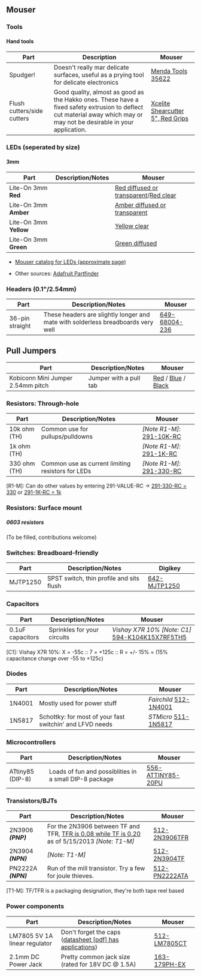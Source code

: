## Mouser

### Tools

#### Hand tools

| Part | Description | Mouser |
|-------|-----------------|-----------|
| Spudger! | Doesn't really mar delicate surfaces, useful as a prying tool for delicate electronics | [Menda Tools 35622](http://www.mouser.com/Search/Refine.aspx?Keyword=809-35622) |
| Flush cutters/side cutters | Good quality, almost as good as the Hakko ones. These have a fixed safety extrusion to deflect cut material away which may or may not be desirable in your application. | [Xcelite Shearcutter 5", Red Grips](http://www.mouser.com/Search/Refine.aspx?Keyword=578-175M) |
### LEDs (seperated by size)

#### 3mm

| Part | Description/Notes | Mouser |
|-------|-----------------|-----------|
| Lite-On 3mm **Red** | |  [Red diffused or transparent](http://www.mouser.com/Search/Refine.aspx?Keyword=859-LTL-1CHE)/[Red clear](http://www.mouser.com/Search/Refine.aspx?Keyword=859-LTL1CHKRKNN) |
| Lite-On 3mm **Amber** | | [Amber diffused or transparent](http://www.mouser.com/Search/Refine.aspx?Keyword=859-LTL-1CHA) |
| Lite-On 3mm **Yellow** | | [Yellow clear](http://www.mouser.com/Search/Refine.aspx?Keyword=859-LTL-4256N) |
| Lite-On 3mm **Green** | | [Green diffused](http://www.mouser.com/Search/Refine.aspx?Keyword=859-LTL-2231AT) |

* [Mouser catalog for LEDs (approximate page)](http://www.mouser.com/MobileCatalog.aspx?page=155)

* Other sources: [Adafruit Partfinder](https://www.adafruit.com/partfinder/leds)

### Headers (0.1"/2.54mm)

| Part | Description/Notes | Mouser |
|-------|-----------------|-----------|
| 36-pin straight | These headers are slightly longer and mate with solderless breadboards very well | [649-68004-236](http://www.mouser.com/ProductDetail/FCI/68004-236/?qs=eanFghet1JOyyJ/RYv6JvQ==) |

## Pull Jumpers

| Part | Description/Notes | Mouser |
|-------|-----------------|-----------|
| Kobiconn Mini Jumper 2.54mm pitch | Jumper with a pull tab | [Red](http://www.mouser.com/ProductDetail/Kobiconn/151-8033-E) /  [Blue](http://www.mouser.com/ProductDetail/Kobiconn/151-8031-E/) / [Black](http://www.mouser.com/ProductDetail/Kobiconn/151-8030-E)

### Resistors: Through-hole

| Part | Description/Notes | Mouser |
|-------|-----------------|-----------|
| 10k ohm (TH) | Common use for pullups/pulldowns | *[Note R1-M]*: [291-10K-RC](http://www.mouser.com/Search/Refine.aspx?Keyword=Xicon+291-10K-RC) |
| 1k ohm (TH) | | *[Note R1-M]*: [291-1K-RC](http://www.mouser.com/Search/Refine.aspx?Keyword=291-1K-RC) |
| 330 ohm (TH) | Common use as current limiting resistors for LEDs | *[Note R1-M]*: [291-330-RC](http://www.mouser.com/Search/Refine.aspx?Keyword=291-330-RC) |

[R1-M]: Can do other values by entering 291-VALUE-RC -> [291-330-RC = 330](http://www.mouser.com/Search/Refine.aspx?Keyword=291-330-RC) or [291-1K-RC = 1k](http://www.mouser.com/Search/Refine.aspx?Keyword=291-1K-RC)

### Resistors: Surface mount

##### 0603 resistors

(To be filled, contributions welcome)

### Switches: Breadboard-friendly

| Part | Description/Notes | Digikey |
|------|-------------------|---------|
| MJTP1250 | SPST switch, thin profile and sits flush | [642-MJTP1250 ](http://www.mouser.com/Search/Refine.aspx?Keyword=642-mjtp1250) |

### Capacitors

| Part | Description/Notes | Mouser |
|-------|-----------------|-----------|
| 0.1uF capacitors | Sprinkles for your circuits | *Vishay X7R 10% [Note: C1]* [594-K104K15X7RF5TH5](http://www.mouser.com/ProductDetail/Vishay-BC-Components/K104K15X7RF5TH5/?qs=CuWZN/5Vbiofhf%252buZNGw/g==) |

[C1]: Vishay X7R 10%: X = -55c :: 7 = +125c :: R = +/- 15% = (15% capacitance change over -55 to +125c)

### Diodes

| Part | Description/Notes | Mouser |
|-------|-----------------|-----------|
| 1N4001 | Mostly used for power stuff | *Fairchild* [512-1N4001](http://www.mouser.com/ProductDetail/Fairchild-Semiconductor/1N4001/?qs=PKwgOmPR8%252bnXpabSf4kJpg==) |
| 1N5817 | Schottky: for most of your fast switchin' and LFVD needs | *STMicro* [511-1N5817](http://www.mouser.com/ProductDetail/STMicroelectronics/1N5817/?qs=sGAEpiMZZMtQ8nqTKtFS%2fD9SVzsgHTKGsrEMHLFTAoc%3d) |

### Microcontrollers

| Part | Description/Notes | Mouser |
|-------|-----------------|-----------|
| ATtiny85 (DIP-8) | Loads of fun and possiblities in a small DIP-8 package | [556-ATTINY85-20PU](http://www.mouser.com/ProductDetail/Atmel/ATtiny85-20PU/?qs=8jWQYweyg6NCiiaOb5GI9Q==) |

### Transistors/BJTs

| Part | Description/Notes | Mouser |
|-------|-----------------|-----------|
| 2N3906 ***(PNP)*** | For the 2N3906 between TF and TFR, [TFR is 0.08 while TF is 0.20](http://www.mouser.com/Search/Refine.aspx?Keyword=512-2N3906TF) as of 5/15/2013 *[Note: T1-M]* | [512-2N3906TFR](http://www.mouser.com/ProductDetail/Fairchild-Semiconductor/2N4401TFR/?qs=hXzPkG2nhVb/HW5tAgoYwg==) |
| 2N3904 ***(NPN)*** | *[Note: T1-M]* | [512-2N3904TF](http://www.mouser.com/access/?pn=512-2N3904TF) |
| PN2222A ***(NPN)*** | Run of the mill transistor. Try a few for joule thieves. | [512-PN2222ATA](http://www.mouser.com/ProductDetail/Fairchild-Semiconductor/PN2222ATA/?qs=QwEULm8S1DrfA/CRPqYa%252bw==) |

[T1-M]: TF/TFR is a packaging designation, they're both tape reel based

### Power components

| Part | Description/Notes | Mouser |
|-------|-----------------|-----------|
| LM7805 5V 1A linear regulator | Don't forget the caps ([datasheet [pdf] has applications](http://www.mouser.com/ds/2/149/LM7805-189995.pdf)) | [512-LM7805CT](http://www.mouser.com/ProductDetail/Fairchild-Semiconductor/LM7805CT/?qs=cnIeywgme7bzmZ37/iFT9w==) |
| 2.1mm DC Power Jack | Pretty common jack size (rated for 18V DC @ 1.5A) | [163-179PH-EX](http://www.mouser.com/access/?pn=163-179PH-EX) |
